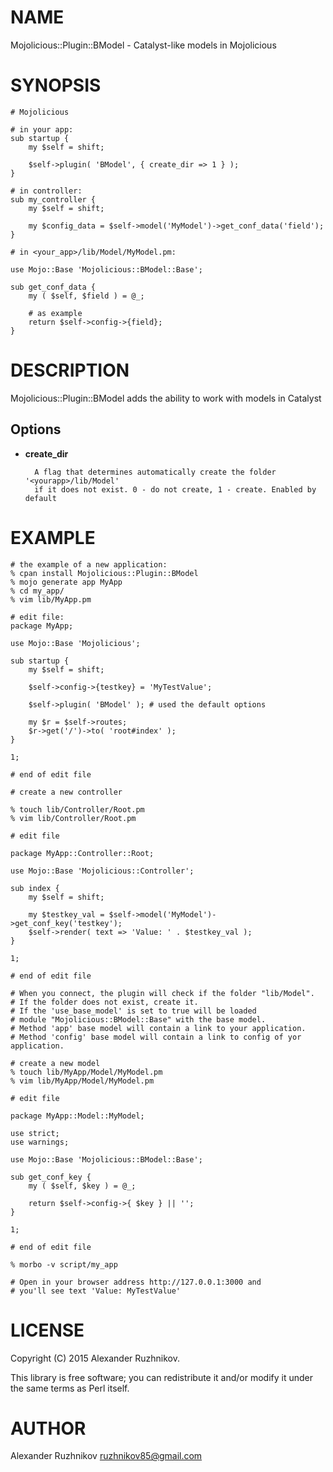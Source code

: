 
# NAME

Mojolicious::Plugin::BModel - Catalyst-like models in Mojolicious

# SYNOPSIS

    # Mojolicious

    # in your app:
    sub startup {
        my $self = shift;

        $self->plugin( 'BModel', { create_dir => 1 } );
    }

    # in controller:
    sub my_controller {
        my $self = shift;

        my $config_data = $self->model('MyModel')->get_conf_data('field');
    }

    # in <your_app>/lib/Model/MyModel.pm:

    use Mojo::Base 'Mojolicious::BModel::Base';

    sub get_conf_data {
        my ( $self, $field ) = @_;
        
        # as example
        return $self->config->{field};
    }

# DESCRIPTION

Mojolicious::Plugin::BModel adds the ability to work with models in Catalyst

## Options

- **create\_dir**

        A flag that determines automatically create the folder '<yourapp>/lib/Model'
        if it does not exist. 0 - do not create, 1 - create. Enabled by default

# EXAMPLE

    # the example of a new application:
    % cpan install Mojolicious::Plugin::BModel
    % mojo generate app MyApp
    % cd my_app/
    % vim lib/MyApp.pm

    # edit file:
    package MyApp;

    use Mojo::Base 'Mojolicious';

    sub startup {
        my $self = shift;

        $self->config->{testkey} = 'MyTestValue';

        $self->plugin( 'BModel' ); # used the default options

        my $r = $self->routes;
        $r->get('/')->to( 'root#index' );
    }

    1;

    # end of edit file

    # create a new controller

    % touch lib/Controller/Root.pm
    % vim lib/Controller/Root.pm

    # edit file

    package MyApp::Controller::Root;

    use Mojo::Base 'Mojolicious::Controller';

    sub index {
        my $self = shift;

        my $testkey_val = $self->model('MyModel')->get_conf_key('testkey');
        $self->render( text => 'Value: ' . $testkey_val );
    }

    1;

    # end of edit file

    # When you connect, the plugin will check if the folder "lib/Model".
    # If the folder does not exist, create it.
    # If the 'use_base_model' is set to true will be loaded
    # module "Mojolicious::BModel::Base" with the base model.
    # Method 'app' base model will contain a link to your application.
    # Method 'config' base model will contain a link to config of yor application.

    # create a new model
    % touch lib/MyApp/Model/MyModel.pm
    % vim lib/MyApp/Model/MyModel.pm

    # edit file

    package MyApp::Model::MyModel;

    use strict;
    use warnings;

    use Mojo::Base 'Mojolicious::BModel::Base';

    sub get_conf_key {
        my ( $self, $key ) = @_;

        return $self->config->{ $key } || '';
    }

    1;
    
    # end of edit file

    % morbo -v script/my_app

    # Open in your browser address http://127.0.0.1:3000 and
    # you'll see text 'Value: MyTestValue'

# LICENSE

Copyright (C) 2015 Alexander Ruzhnikov.

This library is free software; you can redistribute it and/or modify
it under the same terms as Perl itself.

# AUTHOR

Alexander Ruzhnikov <ruzhnikov85@gmail.com>
